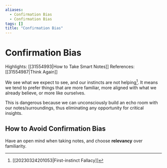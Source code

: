 ```yaml
---
aliases:
  - Confirmation Bias
  - Confirmation Bias
tags: []
title: "Confirmation Bias"
---
```


# Confirmation Bias

Highlights: [[31554993|How to Take Smart Notes]]
References: [[31554987|Think Again]]

We see what we expect to see, and our instincts are not helping[^1]. It means we tend to prefer things that are more familiar, more aligned with what we already believe, or more like ourselves.

This is dangerous because we can unconsciously build an echo room with our notes/surroundings, thus eliminating any opportunity for critical insights.

## How to Avoid Confirmation Bias

Have an open mind when taking notes, and choose **relevancy** over familiarity.

[^1]: [[20230324201053|First-instinct Fallacy]]
